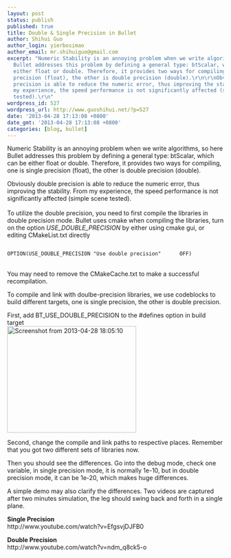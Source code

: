 ```yaml
---
layout: post
status: publish
published: true
title: Double & Single Precision in Bullet
author: Shihui Guo
author_login: yierbosimao
author_email: mr.shihuiguo@gmail.com
excerpt: "Numeric Stability is an annoying problem when we write algorithms, so here
  Bullet addresses this problem by defining a general type: btScalar, which can be
  either float or double. Therefore, it provides two ways for compiling, one is single
  precision (float), the other is double precision (double).\r\n\r\nObviously double
  precision is able to reduce the numeric error, thus improving the stability. From
  my experience, the speed performance is not significantly affected (simple scene
  tested).\r\n"
wordpress_id: 527
wordpress_url: http://www.guoshihui.net/?p=527
date: '2013-04-28 17:13:08 +0800'
date_gmt: '2013-04-28 17:13:08 +0800'
categories: [blog, bullet]
---
```

<p>Numeric Stability is an annoying problem when we write algorithms, so here Bullet addresses this problem by defining a general type: btScalar, which can be either float or double. Therefore, it provides two ways for compiling, one is single precision (float), the other is double precision (double).</p>
<p>Obviously double precision is able to reduce the numeric error, thus improving the stability. From my experience, the speed performance is not significantly affected (simple scene tested).<br />
<a id="more"></a><a id="more-527"></a><br />
To utilize the double precision, you need to first compile the libraries in double precision mode. Bullet uses cmake when compiling the libraries, turn on the option <em>USE_DOUBLE_PRECISION</em> by either using cmake gui, or editing CMakeList.txt directly<br />
<code><br />
OPTION(USE_DOUBLE_PRECISION "Use double precision"      OFF)<br />
</code><br />
You may need to remove the CMakeCache.txt to make a successful recompilation.</p>
<p>To compile and link with doulbe-precision libraries, we use codeblocks to build different targets, one is single precision, the other is double precision. </p>
<p>First, add BT_USE_DOUBLE_PRECISION to the #defines option in build target<br />
<a href="http://www.guoshihui.net/wp-content/uploads/2013/04/Screenshot-from-2013-04-28-180510.png"><img src="http://www.guoshihui.net/wp-content/uploads/2013/04/Screenshot-from-2013-04-28-180510-300x247.png" alt="Screenshot from 2013-04-28 18:05:10" width="300" height="247" class="alignnone size-medium wp-image-531" /></a></p>
<p>Second, change the compile and link paths to respective places. Remember that you got two different sets of libraries now.</p>
<p>Then you should see the differences. Go into the debug mode, check one variable, in single precision mode, it is normally 1e-10, but in double precision mode, it can be 1e-20, which makes huge differences.</p>
<p>A simple demo may also clarify the differences. Two videos are captured after two minutes simulation, the leg should swing back and forth in a single plane.</p>
<p><strong>Single Precision</strong><br />
http://www.youtube.com/watch?v=EfgsvjDJFB0</p>
<p><strong>Double Precision</strong><br />
http://www.youtube.com/watch?v=ndm_q8ck5-o</p>
